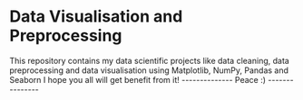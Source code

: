 # Data Visualisation and Preprocessing
This repository contains my data scientific projects like data cleaning, data preprocessing and data visualisation using Matplotlib, NumPy, Pandas and Seaborn
I hope you all will get benefit from it!
-------------- Peace :) ---------------
